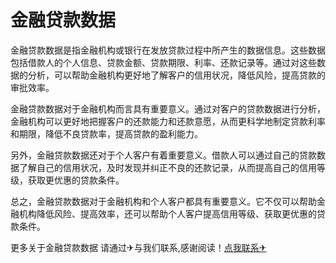 # 金融贷款数据

金融贷款数据是指金融机构或银行在发放贷款过程中所产生的数据信息。这些数据包括借款人的个人信息、贷款金额、贷款期限、利率、还款记录等。通过对这些数据的分析，可以帮助金融机构更好地了解客户的信用状况，降低风险，提高贷款的审批效率。

金融贷款数据对于金融机构而言具有重要意义。通过对客户的贷款数据进行分析，金融机构可以更好地把握客户的还款能力和还款意愿，从而更科学地制定贷款利率和期限，降低不良贷款率，提高贷款的盈利能力。

另外，金融贷款数据还对于个人客户有着重要意义。借款人可以通过自己的贷款数据了解自己的信用状况，及时发现并纠正不良的还款记录，从而提高自己的信用等级，获取更优惠的贷款条件。

总之，金融贷款数据对于金融机构和个人客户都具有重要意义。它不仅可以帮助金融机构降低风险、提高效率，还可以帮助个人客户提高信用等级、获取更优惠的贷款条件。

更多关于金融贷款数据 请通过✈与我们联系,感谢阅读！[点我联系✈](https://edge.k02.cc)